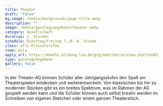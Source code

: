 ```yaml
---
title: Theater
draft: "false"
bg_image: /media/backgrounds/page-title.webp
description: ""
image: /media/ganztagsangebote/theater.webp
category: Gesellschaft
duration: 2. Stunden
schedule: Dienstag/Freitag 7./8.-9. Stunde
class: alle Klassenstufen
room: Aula
apply_url: https://moodle.bildung-lsa.de/gcg/mod/choice/view.php?id=828
type: ganztagsangebote
gallery: false
---
```

In der Theater-AG können Schüler aller Jahrgangsstufen den Spaß am Theaterspielen entdecken und weiterentwickeln. Von klassischen bis hin zu modernen Stücken gibt es ein breites Spektrum, was im Rahmen der AG gespielt werden kann und die Schüler können auch selbst kreativ werden im Schreiben von eigenen Sketchen oder einem ganzen Theaterstück.

